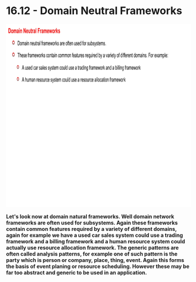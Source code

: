 # 16.12 - Domain Neutral Frameworks

<img src="/images/16_12_01.jpg" width="800" height="500">

**Let's look now at domain natural frameworks. Well domain network frameworks are often used for subsystems. Again these frameworks contain common features required by a variety of different domains, again for example we have a used car sales system could use a trading framework and a billing framework and a human resource system could actually use resource allocation framework. The generic patterns are often called analysis patterns, for example one of such pattern is the party which is person or company, place, thing, event. Again this forms the basis of event planing or resource scheduling. However these may be far too abstract and generic to be used in an application.**